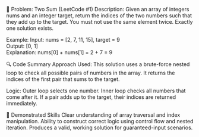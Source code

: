 🧩 Problem: Two Sum (LeetCode #1)
Description:
Given an array of integers nums and an integer target, return the indices of the two numbers such that they add up to the target. You must not use the same element twice. Exactly one solution exists.

Example:
Input: nums = [2, 7, 11, 15], target = 9  
Output: [0, 1]  
Explanation: nums[0] + nums[1] = 2 + 7 = 9

🔍 Code Summary
Approach Used:
This solution uses a brute-force nested loop to check all possible pairs of numbers in the array. It returns the indices of the first pair that sums to the target.

Logic:
Outer loop selects one number.
Inner loop checks all numbers that come after it.
If a pair adds up to the target, their indices are returned immediately.

🧠 Demonstrated Skills
Clear understanding of array traversal and index manipulation.
Ability to construct correct logic using control flow and nested iteration.
Produces a valid, working solution for guaranteed-input scenarios.

